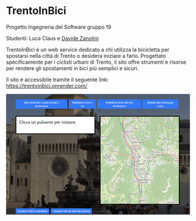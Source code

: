 # TrentoInBici
Progetto Ingegneria del Software gruppo 19

Studenti: Luca Claus e [Davide Zanolini](https://github.com/DavideZanolini02)

TrentoInBici è un web service dedicato a chi utilizza la bicicletta per spostarsi nella città di Trento o desidera iniziare a farlo. Progettato specificamente per i ciclisti urbani di Trento, il sito offre strumenti e risorse per rendere gli spostamenti in bici più semplici e sicuri. 

Il sito è accessibile tramite il seguente link: https://trentoinbici.onrender.com/

![Screenshot Interfaccia](public/res/interface.png)


